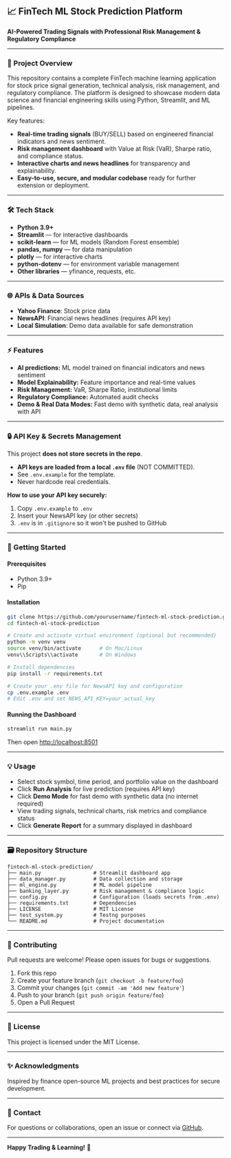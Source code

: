 ## 📈 FinTech ML Stock Prediction Platform

**AI-Powered Trading Signals with Professional Risk Management & Regulatory Compliance**

***

### 🚀 Project Overview

This repository contains a complete FinTech machine learning application for stock price signal generation, technical analysis, risk management, and regulatory compliance. The platform is designed to showcase modern data science and financial engineering skills using Python, Streamlit, and ML pipelines.

Key features:
- **Real-time trading signals** (BUY/SELL) based on engineered financial indicators and news sentiment.
- **Risk management dashboard** with Value at Risk (VaR), Sharpe ratio, and compliance status.
- **Interactive charts and news headlines** for transparency and explainability.
- **Easy-to-use, secure, and modular codebase** ready for further extension or deployment.

***

### 🛠️ Tech Stack

- **Python 3.9+**
- **Streamlit** — for interactive dashboards
- **scikit-learn** — for ML models (Random Forest ensemble)
- **pandas, numpy** — for data manipulation
- **plotly** — for interactive charts
- **python-dotenv** — for environment variable management
- **Other libraries** — yfinance, requests, etc.

***

### 🌐 APIs & Data Sources

- **Yahoo Finance**: Stock price data
- **NewsAPI**: Financial news headlines (requires API key)
- **Local Simulation**: Demo data available for safe demonstration

***

### ⚡ Features

- **AI predictions:** ML model trained on financial indicators and news sentiment
- **Model Explainability:** Feature importance and real-time values
- **Risk Management:** VaR, Sharpe Ratio, institutional limits
- **Regulatory Compliance:** Automated audit checks
- **Demo & Real Data Modes:** Fast demo with synthetic data, real analysis with API

***

### 🔒 API Key & Secrets Management

This project **does not store secrets in the repo**.

- **API keys are loaded from a local `.env` file** (NOT COMMITTED).
- See `.env.example` for the template.
- Never hardcode real credentials.

**How to use your API key securely:**

1. Copy `.env.example` to `.env`
2. Insert your NewsAPI key (or other secrets)
3. `.env` is in `.gitignore` so it won't be pushed to GitHub

***

### 🏁 Getting Started

#### Prerequisites

- Python 3.9+
- Pip

#### Installation

```bash
git clone https://github.com/yourusername/fintech-ml-stock-prediction.git
cd fintech-ml-stock-prediction

# Create and activate virtual environment (optional but recommended)
python -m venv venv
source venv/bin/activate      # On Mac/Linux
venv\\Scripts\\activate       # On Windows

# Install dependencies
pip install -r requirements.txt

# Create your .env file for NewsAPI key and configuration
cp .env.example .env
# Edit .env and set NEWS_API_KEY=your_actual_key
```

#### Running the Dashboard

```bash
streamlit run main.py
```

Then open [http://localhost:8501](http://localhost:8501)

***

### 💡 Usage

- Select stock symbol, time period, and portfolio value on the dashboard
- Click **Run Analysis** for live prediction (requires API key)
- Click **Demo Mode** for fast demo with synthetic data (no internet required)
- View trading signals, technical charts, risk metrics and compliance status
- Click **Generate Report** for a summary displayed in dashboard

***

### 🗃️ Repository Structure

```
fintech-ml-stock-prediction/
├── main.py                 # Streamlit dashboard app
├── data_manager.py         # Data collection and storage
├── ml_engine.py            # ML model pipeline
├── banking_layer.py        # Risk management & compliance logic
├── config.py               # Configuration (loads secrets from .env)
├── requirements.txt        # Dependencies
├── LICENSE                 # MIT License
├── test_system.py          # Testng purposes
└── README.md               # Project documentation
```

***

### 🤝 Contributing

Pull requests are welcome! Please open issues for bugs or suggestions.

1. Fork this repo
2. Create your feature branch (`git checkout -b feature/foo`)
3. Commit your changes (`git commit -am 'Add new feature'`)
4. Push to your branch (`git push origin feature/foo`)
5. Open a Pull Request

***

### 📝 License

This project is licensed under the MIT License.

***

### ✨ Acknowledgments

Inspired by finance open-source ML projects and best practices for secure development.

***

### 📣 Contact

For questions or collaborations, open an issue or connect via [GitHub](https://github.com/Aadityaamlan-Panda).

***

**Happy Trading & Learning!** 🚀

